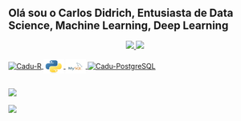 ## Olá sou o Carlos Didrich, Entusiasta de Data Science, Machine Learning, Deep Learning
<div align="center">
  <a href="https://github.com/CarlosESDidrich">
  <img height="180em" src="https://github-readme-stats.vercel.app/api?username=CarlosESDidrich&show_icons=true&theme=dark&include_all_commits=true&count_private=true"/>
  <img height="180em" src="https://github-readme-stats.vercel.app/api/top-langs/?username=CarlosESDidrich&layout=compact&langs_count=7&theme=dark"/>
</div>
  
  
<div style="display: inline_block"><br>
  <img align="center" alt="Cadu-R" height="30" width="40" src="https://img.shields.io/badge/R-276DC3?style=for-the-badge&logo=r&logoColor=white">
  <img align="center" alt="Cadu-Python" height="30" width="40" src="https://raw.githubusercontent.com/devicons/devicon/master/icons/python/python-original.svg">
  <img align="center" alt="Cadu-MySQL" height="30" width="40" src="https://raw.githubusercontent.com/github/explore/80688e429a7d4ef2fca1e82350fe8e3517d3494d/topics/mysql/mysql.png">
 
  <img align="center" alt="Cadu-PostgreSQL" height="30" width="40" src="https://avatars.githubusercontent.com/u/177543?s=200&v=4">
 </div>
  
  ##
 
<div> 
  <a href="https://www.linkedin.com/in/carlos-didrich" target="_blank"><img src="https://img.shields.io/badge/-LinkedIn-%230077B5?style=for-the-badge&logo=linkedin&logoColor=white" target="_blank">
  
  <a href="mailto:carlosdidrich@gmail.com" target="_blank"><img src="https://img.shields.io/badge/Gmail-D14836?style=for-the-badge&logo=gmail&logoColor=white" target="_blank">

</div>
